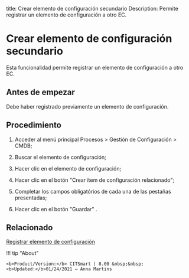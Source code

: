 title: Crear elemento de configuración secundario
Description: Permite registrar un elemento de configuración a otro EC.
# Crear elemento de configuración secundario


Esta funcionalidad permite registrar un elemento de configuración a otro EC.

Antes de empezar
--------------------

Debe haber registrado previamente un elemento de configuración.

Procedimiento
-----------------

1.  Acceder al menú principal Procesos \> Gestión de Configuración \> CMDB;

2.  Buscar el elemento de configuración;

3.  Hacer clic en el elemento de configuración;

4.  Hacer clic en el botón "Crear ítem de configuración relacionado";

5.  Completar los campos obligatórios de cada una de las pestañas presentadas;

6.  Hacer clic en el botón "Guardar" .



Relacionado
-----------

[Registrar elemento de configuración](/es-es/citsmart-platform-8/processes/configuration/use/register-CI.html)


!!! tip "About"

    <b>Product/Version:</b> CITSmart | 8.00 &nbsp;&nbsp;
    <b>Updated:</b>01/24/2021 – Anna Martins
